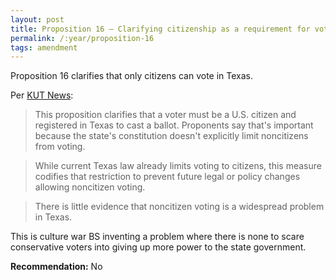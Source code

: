 ```yaml
---
layout: post
title: Proposition 16 – Clarifying citizenship as a requirement for voting
permalink: /:year/proposition-16
tags: amendment
---
```


Proposition 16 clarifies that only citizens can vote in Texas.

Per [KUT News][KU]:

> This proposition clarifies that a voter must be a U.S. citizen and registered
> in Texas to cast a ballot. Proponents say that's important because the state's
> constitution doesn't explicitly limit noncitizens from voting.

> While current Texas law already limits voting to citizens, this measure
> codifies that restriction to prevent future legal or policy changes allowing
> noncitizen voting.

> There is little evidence that noncitizen voting is a widespread problem in
> Texas.

This is culture war BS inventing a problem where there is none to scare
conservative voters into giving up more power to the state government.

**Recommendation:** No

[KU]: https://www.kut.org/2025-10-15/your-guide-to-all-17-of-texas-proposed-constitutional-amendments-on-the-ballot-this-november
